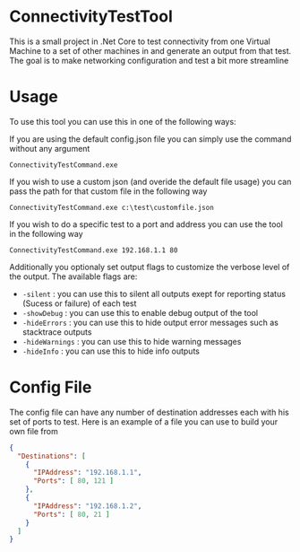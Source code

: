 # ConnectivityTestTool
This is a small project in .Net Core to test connectivity from one Virtual Machine to a set of other machines in and generate an output from that test. The goal is to make networking configuration and test a bit more streamline

# Usage
To use this tool you can use this in one of the following ways:

If you are using the default config.json file you can simply use the command without any argument

    ConnectivityTestCommand.exe

If you wish to use a custom json (and overide the default file usage) you can pass the path for that custom file in the following way

    ConnectivityTestCommand.exe c:\test\customfile.json

If you wish to do a specific test to a port and address you can use the tool in the following way

    ConnectivityTestCommand.exe 192.168.1.1 80
    
Additionally you optionaly set output flags to customize the verbose level of the output.
The available flags are:

* `-silent` : you can use this to silent all outputs exept for reporting status (Sucess or failure) of each test
* `-showDebug` : you can use this to enable debug output of the tool
* `-hideErrors` : you can use this to hide output error messages such as stacktrace outputs
* `-hideWarnings` : you can use this to hide warning messages
* `-hideInfo` : you can use this to hide info outputs

# Config File
The config file can have any number of destination addresses each with his set of ports to test.
Here is an example of a file you can use to build your own file from

```json
{
  "Destinations": [
    {
      "IPAddress": "192.168.1.1",
      "Ports": [ 80, 121 ]
    },
    {
      "IPAddress": "192.168.1.2",
      "Ports": [ 80, 21 ]
    }
  ]
}
```

